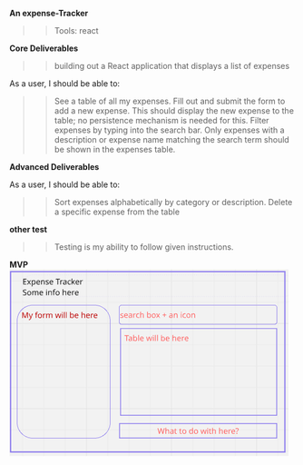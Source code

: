 **An expense-Tracker** 
>>Tools: react

**Core Deliverables**

> > building out a React application that displays a list of expenses

As a user, I should be able to:

> > See a table of all my expenses.
> > Fill out and submit the form to add a new expense. This should display the new expense to the table; no persistence mechanism is needed for this.
> > Filter expenses by typing into the search bar. Only expenses with a description or expense name matching the search term should be shown in the expenses table.

**Advanced Deliverables**

As a user, I should be able to:

> > Sort expenses alphabetically by category or description.
> > Delete a specific expense from the table

**other test**

> > Testing is my ability to follow given instructions.

**MVP**
![layout of my expense-tracker](image.png)